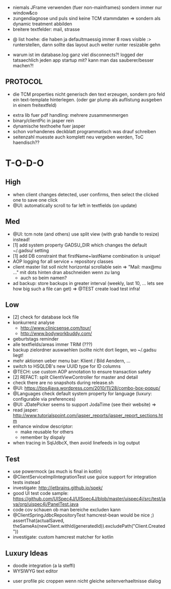 
- niemals JFrame verwenden (fuer non-mainframes) sondern immer nur window&co
- zungendiagnose und puls sind keine TCM stammdaten => sondern als dynamic treatment abbilden
- breitere textfelder: mail, strasse

* @ list hoehe: die haben ja defaultmaessig immer 8 rows visible :> runterstellen, dann sollte das layout auch weiter runter resizable gehn
- warum ist im database.log ganz viel disconnects?! logged der tatsaechlich jeden app startup mit? kann man das sauberer/besser machen?!


PROTOCOL
------------------------------------------------------------
* die TCM properties nicht generisch den text erzeugen, sondern pro feld ein text-template hinterlegen. (oder gar plump als auflistung ausgeben in einem freitextfeld)
- extra lib fuer pdf handling: mehrere zusammenmergen
- binary/clientPic in jasper rein
- dynamische texthoehe fuer jasper
- schon vorhandenes deckblatt programmatisch was drauf schreiben
- seitenzahl muesste auch komplett neu vergeben werden, ToC haendisch??
 
 
T-O-D-O
============================================================

High
------------------------------------------------------------

* when client changes detected, user confirms, then select the clicked one to save one click
* @UI: automatically scroll to far left in textfields (on update)

Med
------------------------------------------------------------
* @UI: tcm note (and others) use split view (with grab handle to resize) instead!
* [1] add system property GADSU_DIR which changes the default ~/.gadsu/ setting
* [1] add DB constraint that firstName+lastName combination is unique!
* AOP logging for all service + repository classes
* client master list soll nicht horizontal scrollable sein => "Mail: max@mu ..." mit dots hinten dran abschneiden wenn zu lang
   - auch so beim namen?
* ad backup: store backups in greater interval (weekly, last 10, ... lets see how big such a file can get) => @TEST create load test infra!

Low
------------------------------------------------------------
* [2] check for database lock file
* konkurrenz analyse
  * http://www.clinicsense.com/tour/
  * http://www.bodyworkbuddy.com/
* geburtstags reminder
* alle textfields/areas immer TRIM (???)
* backup zielordner auswaehlen (sollte nicht dort liegen, wo ~/.gadsu liegt!
* mehr aktionen ueber menu bar: Klient / Bild Aendern, ...
* switch to HSQLDB's new UUID type for ID columns
* @TECH: use custom AOP annotation to ensure transaction safety
* [2] REFACT: split ClientViewController for master and detail
* check there are no snapshots during release.sh
* @UI: https://tips4java.wordpress.com/2010/11/28/combo-box-popup/
* @Languages check default system property for language (luxury: configurable via preferences)
* @UI: JDatePicker seems to support JodaTime (see their website) => 
* read jasper: http://www.tutorialspoint.com/jasper_reports/jasper_report_sections.htm
* enhance window descriptor:
  * make reusable for others
  * remember by dispaly
* when tracing in SqlJdbcX, then avoid linefeeds in log output

Test
------------------------------------------------------------
* use powermock (as much is final in kotlin)
* @ClientServiceImplIntegrationTest use guice support for integration tests instead
* investigate: http://jetbrains.github.io/spek/
* good UI test code sample: https://github.com/UISpec4J/UISpec4J/blob/master/uispec4j/src/test/java/org/uispec4j/PanelTest.java
* code cov schauen ob man bereiche excluden kann
* @ClientSpringJdbcRepositoryTest hamcrest-bean would be nice ;) assertThat(actualSaved, theSameAs(newClient.withId(generatedId)).excludePath("Client.Created"))
* investigate: custom hamcrest matcher for kotlin

Luxury Ideas
------------------------------------------------------------
* doodle integration (a la steffi)
* WYSIWYG text editor
- user profile pic croppen wenn nicht gleiche seitenverhaeltnisse dialog
